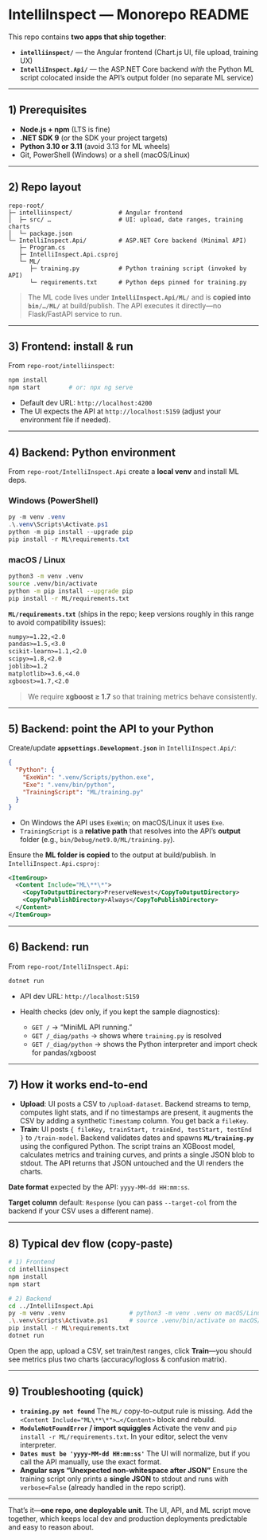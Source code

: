 # IntelliInspect — Monorepo README

This repo contains **two apps that ship together**:

* **`intelliinspect/`** — the Angular frontend (Chart.js UI, file upload, training UX)
* **`IntelliInspect.Api/`** — the ASP.NET Core backend *with* the Python ML script colocated inside the API’s output folder (no separate ML service)

---

## 1) Prerequisites

* **Node.js + npm** (LTS is fine)
* **.NET SDK 9** (or the SDK your project targets)
* **Python 3.10 or 3.11** (avoid 3.13 for ML wheels)
* Git, PowerShell (Windows) or a shell (macOS/Linux)

---

## 2) Repo layout

```
repo-root/
├─ intelliinspect/             # Angular frontend
│  ├─ src/ …                   # UI: upload, date ranges, training charts
│  └─ package.json
└─ IntelliInspect.Api/         # ASP.NET Core backend (Minimal API)
   ├─ Program.cs
   ├─ IntelliInspect.Api.csproj
   └─ ML/
      ├─ training.py           # Python training script (invoked by API)
      └─ requirements.txt      # Python deps pinned for training.py
```

> The ML code lives under **`IntelliInspect.Api/ML/`** and is **copied into `bin/…/ML/`** at build/publish. The API executes it directly—no Flask/FastAPI service to run.

---

## 3) Frontend: install & run

From `repo-root/intelliinspect`:

```bash
npm install
npm start        # or: npx ng serve
```

* Default dev URL: `http://localhost:4200`
* The UI expects the API at `http://localhost:5159` (adjust your environment file if needed).

---

## 4) Backend: Python environment

From `repo-root/IntelliInspect.Api` create a **local venv** and install ML deps.

### Windows (PowerShell)

```powershell
py -m venv .venv
.\.venv\Scripts\Activate.ps1
python -m pip install --upgrade pip
pip install -r ML\requirements.txt
```

### macOS / Linux

```bash
python3 -m venv .venv
source .venv/bin/activate
python -m pip install --upgrade pip
pip install -r ML/requirements.txt
```

**`ML/requirements.txt`** (ships in the repo; keep versions roughly in this range to avoid compatibility issues):

```txt
numpy>=1.22,<2.0
pandas>=1.5,<3.0
scikit-learn>=1.1,<2.0
scipy>=1.8,<2.0
joblib>=1.2
matplotlib>=3.6,<4.0
xgboost>=1.7,<2.0
```

> We require **xgboost ≥ 1.7** so that training metrics behave consistently.

---

## 5) Backend: point the API to your Python

Create/update **`appsettings.Development.json`** in `IntelliInspect.Api/`:

```json
{
  "Python": {
    "ExeWin": ".venv/Scripts/python.exe",
    "Exe": ".venv/bin/python",
    "TrainingScript": "ML/training.py"
  }
}
```

* On Windows the API uses `ExeWin`; on macOS/Linux it uses `Exe`.
* `TrainingScript` is a **relative path** that resolves into the API’s **output** folder (e.g., `bin/Debug/net9.0/ML/training.py`).

Ensure the **ML folder is copied** to the output at build/publish. In `IntelliInspect.Api.csproj`:

```xml
<ItemGroup>
  <Content Include="ML\**\*">
    <CopyToOutputDirectory>PreserveNewest</CopyToOutputDirectory>
    <CopyToPublishDirectory>Always</CopyToPublishDirectory>
  </Content>
</ItemGroup>
```

---

## 6) Backend: run

From `repo-root/IntelliInspect.Api`:

```bash
dotnet run
```

* API dev URL: `http://localhost:5159`
* Health checks (dev only, if you kept the sample diagnostics):

  * `GET /` → “MiniML API running.”
  * `GET /_diag/paths` → shows where `training.py` is resolved
  * `GET /_diag/python` → shows the Python interpreter and import check for pandas/xgboost

---

## 7) How it works end-to-end

* **Upload**: UI posts a CSV to `/upload-dataset`. Backend streams to temp, computes light stats, and if no timestamps are present, it augments the CSV by adding a synthetic `Timestamp` column. You get back a `fileKey`.
* **Train**: UI posts `{ fileKey, trainStart, trainEnd, testStart, testEnd }` to `/train-model`. Backend validates dates and spawns **`ML/training.py`** using the configured Python. The script trains an XGBoost model, calculates metrics and training curves, and prints a single JSON blob to stdout. The API returns that JSON untouched and the UI renders the charts.

**Date format** expected by the API: `yyyy-MM-dd HH:mm:ss`.

**Target column** default: `Response` (you can pass `--target-col` from the backend if your CSV uses a different name).

---

## 8) Typical dev flow (copy-paste)

```bash
# 1) Frontend
cd intelliinspect
npm install
npm start

# 2) Backend
cd ../IntelliInspect.Api
py -m venv .venv                  # python3 -m venv .venv on macOS/Linux
.\.venv\Scripts\Activate.ps1      # source .venv/bin/activate on macOS/Linux
pip install -r ML\requirements.txt
dotnet run
```

Open the app, upload a CSV, set train/test ranges, click **Train**—you should see metrics plus two charts (accuracy/logloss & confusion matrix).

---

## 9) Troubleshooting (quick)

* **`training.py not found`**
  The `ML/` copy-to-output rule is missing. Add the `<Content Include="ML\**\*">…</Content>` block and rebuild.
* **`ModuleNotFoundError` / import squiggles**
  Activate the venv and `pip install -r ML/requirements.txt`. In your editor, select the venv interpreter.
* **`Dates must be 'yyyy-MM-dd HH:mm:ss'`**
  The UI will normalize, but if you call the API manually, use the exact format.
* **Angular says “Unexpected non-whitespace after JSON”**
  Ensure the training script only prints a **single JSON** to stdout and runs with `verbose=False` (already handled in the repo script).

---


That’s it—**one repo, one deployable unit**. The UI, API, and ML script move together, which keeps local dev and production deployments predictable and easy to reason about.
